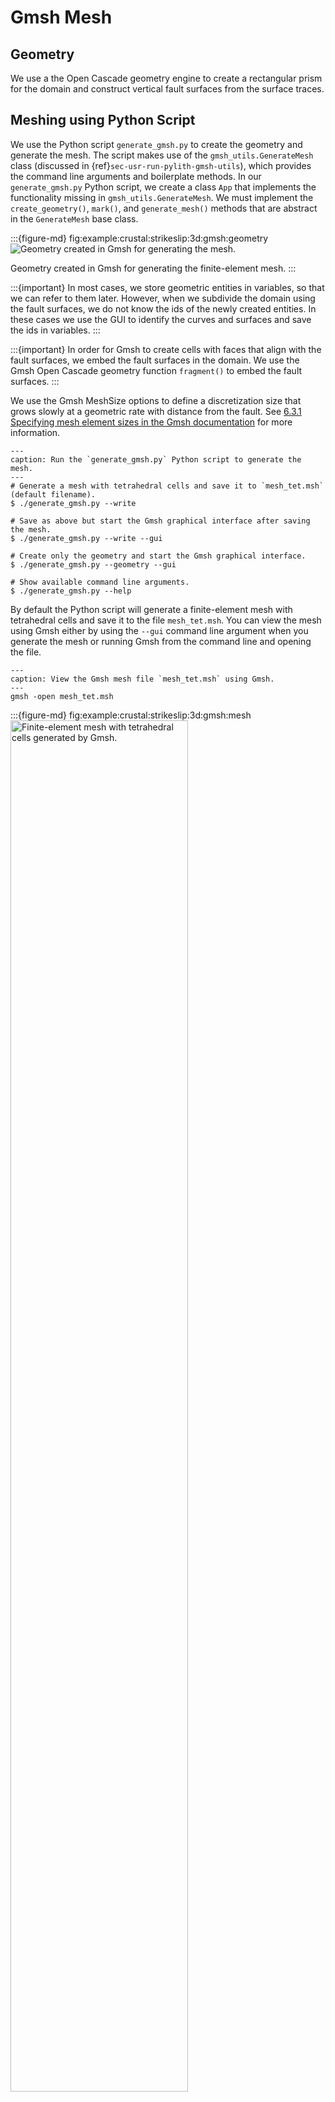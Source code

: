 # Gmsh Mesh

## Geometry

We use a the Open Cascade geometry engine to create a rectangular prism for the domain and construct vertical fault surfaces from the surface traces.

## Meshing using Python Script

We use the Python script `generate_gmsh.py` to create the geometry and generate the mesh.
The script makes use of the `gmsh_utils.GenerateMesh` class (discussed in {ref}`sec-usr-run-pylith-gmsh-utils`), which provides the command line arguments and boilerplate methods.
In our `generate_gmsh.py` Python script, we create a class `App` that implements the functionality missing in `gmsh_utils.GenerateMesh`.
We must implement the `create_geometry()`, `mark()`, and `generate_mesh()` methods that are abstract in the `GenerateMesh` base class.

:::{figure-md} fig:example:crustal:strikeslip:3d:gmsh:geometry
<img src="figs/gmsh-geometry.*" alt="Geometry created in Gmsh for generating the mesh." scale="75%"/>

Geometry created in Gmsh for generating the finite-element mesh.
:::

:::{important}
In most cases, we store geometric entities in variables, so that we can refer to them later.
However, when we subdivide the domain using the fault surfaces, we do not know the ids of the newly created entities.
In these cases we use the GUI to identify the curves and surfaces and save the ids in variables.
:::

:::{important}
In order for Gmsh to create cells with faces that align with the fault surfaces, we embed the fault surfaces in the domain.
We use the Gmsh Open Cascade geometry function `fragment()` to embed the fault surfaces.
:::

We use the Gmsh MeshSize options to define a discretization size that grows slowly at a geometric rate with distance from the fault.
See [6.3.1 Specifying mesh element sizes in the Gmsh documentation](https://gmsh.info/doc/texinfo/gmsh.html#Specifying-mesh-element-sizes) for more information.

```{code-block} console
---
caption: Run the `generate_gmsh.py` Python script to generate the mesh.
---
# Generate a mesh with tetrahedral cells and save it to `mesh_tet.msh` (default filename).
$ ./generate_gmsh.py --write

# Save as above but start the Gmsh graphical interface after saving the mesh.
$ ./generate_gmsh.py --write --gui

# Create only the geometry and start the Gmsh graphical interface.
$ ./generate_gmsh.py --geometry --gui

# Show available command line arguments.
$ ./generate_gmsh.py --help
```

By default the Python script will generate a finite-element mesh with tetrahedral cells and save it to the file `mesh_tet.msh`.
You can view the mesh using Gmsh either by using the `--gui` command line argument when you generate the mesh or running Gmsh from the command line and opening the file.

```{code-block} console
---
caption: View the Gmsh mesh file `mesh_tet.msh` using Gmsh.
---
gmsh -open mesh_tet.msh
```

:::{figure-md} fig:example:crustal:strikeslip:3d:gmsh:mesh
<img src="figs/gmsh-tet.*" alt="Finite-element mesh with tetrahedral cells generated by Gmsh." width="75%"/>

Finite-element mesh with tetrahedral cells generated by Gmsh.
:::
